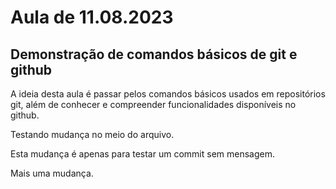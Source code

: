 # Aula de 11.08.2023

## Demonstração de comandos básicos de git e github

A ideia desta aula é passar pelos comandos básicos usados em repositórios git, além de conhecer e compreender funcionalidades disponíveis no github.

Testando mudança no meio do arquivo.

Esta mudança é apenas para testar um commit sem mensagem.

Mais uma mudança.
